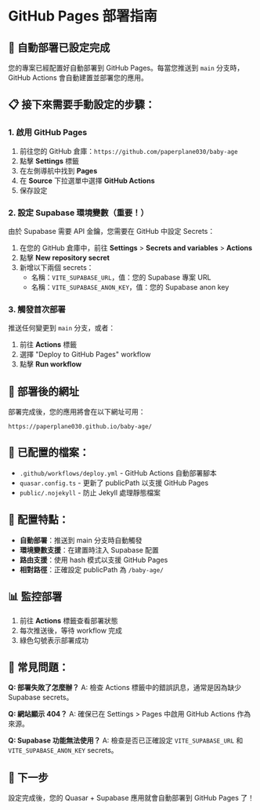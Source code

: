 # GitHub Pages 部署指南

## 🚀 自動部署已設定完成

您的專案已經配置好自動部署到 GitHub Pages。每當您推送到 `main` 分支時，GitHub Actions 會自動建置並部署您的應用。

## 📋 接下來需要手動設定的步驟：

### 1. 啟用 GitHub Pages

1. 前往您的 GitHub 倉庫：`https://github.com/paperplane030/baby-age`
2. 點擊 **Settings** 標籤
3. 在左側導航中找到 **Pages**
4. 在 **Source** 下拉選單中選擇 **GitHub Actions**
5. 保存設定

### 2. 設定 Supabase 環境變數（重要！）

由於 Supabase 需要 API 金鑰，您需要在 GitHub 中設定 Secrets：

1. 在您的 GitHub 倉庫中，前往 **Settings** > **Secrets and variables** > **Actions**
2. 點擊 **New repository secret**
3. 新增以下兩個 secrets：
   - 名稱：`VITE_SUPABASE_URL`，值：您的 Supabase 專案 URL
   - 名稱：`VITE_SUPABASE_ANON_KEY`，值：您的 Supabase anon key

### 3. 觸發首次部署

推送任何變更到 `main` 分支，或者：

1. 前往 **Actions** 標籤
2. 選擇 "Deploy to GitHub Pages" workflow
3. 點擊 **Run workflow**

## 🔗 部署後的網址

部署完成後，您的應用將會在以下網址可用：

```
https://paperplane030.github.io/baby-age/
```

## 📁 已配置的檔案：

- `.github/workflows/deploy.yml` - GitHub Actions 自動部署腳本
- `quasar.config.ts` - 更新了 publicPath 以支援 GitHub Pages
- `public/.nojekyll` - 防止 Jekyll 處理靜態檔案

## 🔧 配置特點：

- **自動部署**：推送到 main 分支時自動觸發
- **環境變數支援**：在建置時注入 Supabase 配置
- **路由支援**：使用 hash 模式以支援 GitHub Pages
- **相對路徑**：正確設定 publicPath 為 `/baby-age/`

## 📊 監控部署

1. 前往 **Actions** 標籤查看部署狀態
2. 每次推送後，等待 workflow 完成
3. 綠色勾號表示部署成功

## 🚨 常見問題：

**Q: 部署失敗了怎麼辦？**
A: 檢查 Actions 標籤中的錯誤訊息，通常是因為缺少 Supabase secrets。

**Q: 網站顯示 404？**
A: 確保已在 Settings > Pages 中啟用 GitHub Actions 作為來源。

**Q: Supabase 功能無法使用？**
A: 檢查是否已正確設定 `VITE_SUPABASE_URL` 和 `VITE_SUPABASE_ANON_KEY` secrets。

## 🎉 下一步

設定完成後，您的 Quasar + Supabase 應用就會自動部署到 GitHub Pages 了！
